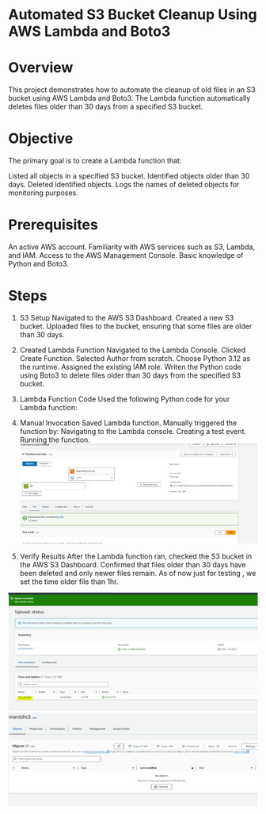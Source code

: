 # Automated S3 Bucket Cleanup Using AWS Lambda and Boto3

# Overview
This project demonstrates how to automate the cleanup of old files in an S3 bucket using AWS Lambda and Boto3. The Lambda function automatically deletes files older than 30 days from a specified S3 bucket.

# Objective
The primary goal is to create a Lambda function that:

Listed all objects in a specified S3 bucket.
Identified objects older than 30 days.
Deleted identified objects.
Logs the names of deleted objects for monitoring purposes.

# Prerequisites
An active AWS account.
Familiarity with AWS services such as S3, Lambda, and IAM.
Access to the AWS Management Console.
Basic knowledge of Python and Boto3.

# Steps
1. S3 Setup
Navigated to the AWS S3 Dashboard.
Created a new S3 bucket.
Uploaded files to the bucket, ensuring that some files are older than 30 days.
2. Created Lambda Function
Navigated to the Lambda Console.
Clicked Create Function.
Selected Author from scratch.
Choose Python 3.12 as the runtime.
Assigned the existing IAM role.
Writen the Python code using Boto3 to delete files older than 30 days from the specified S3 bucket.
4. Lambda Function Code
Used the following Python code for your Lambda function:
5. Manual Invocation
Saved Lambda function.
Manually triggered the function by:
Navigating to the Lambda console.
Creating a test event.
Running the function.
![Alt text](S3_cleanup_lambda.PNG)

7. Verify Results
After the Lambda function ran, checked the S3 bucket in the AWS S3 Dashboard.
Confirmed that files older than 30 days have been deleted and only newer files remain.
As of now just for testing , we set the time older file than 1hr.

![Alt text](S3_before.PNG)
![Alt text](S3_after.PNG)
